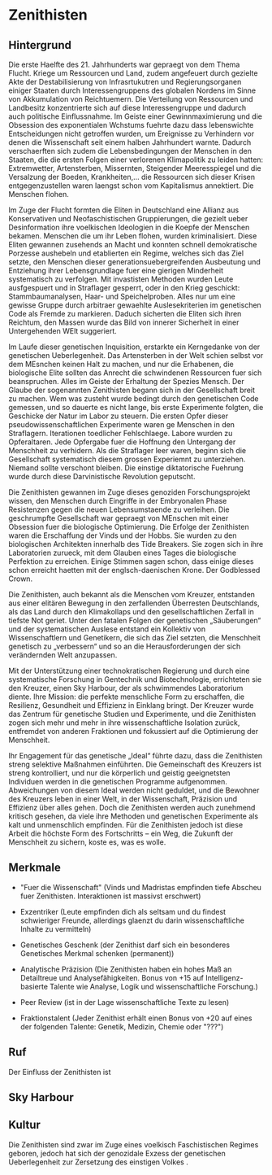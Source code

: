 # Zenithisten

## Hintergrund



Die erste Haelfte des 21. Jahrhunderts war gepraegt von dem Thema Flucht. Kriege um Ressourcen und Land, zudem angefeuert durch gezielte Akte der Destabilisierung von Infrasrtukutren und Regierungsorganen einiger Staaten durch Interessengruppens des globalen Nordens im Sinne von Akkumulation von Reichtuemern. Die Verteilung von Ressourcen und Landbesitz konzentrierte sich auf diese Interessengruppe und dadurch auch politische Einflussnahme. Im Geiste einer Gewinnmaximierung und die Obsession des exponentialen Wchstums fuehrte dazu dass lebenswichte Entscheidungen nicht getroffen wurden, um Ereignisse zu Verhindern vor denen die Wissenschaft seit einem halben Jahrhundert warnte. Dadurch verschaerften sich zudem die Lebensbedingungen der Menschen in den Staaten, die die ersten Folgen einer verlorenen Klimapolitik zu leiden hatten: Extremwetter, Artensterben, Missernten, Steigender Meeresspiegel und die Versalzung der Boeden, Krankheiten,... die Ressourcen sich dieser Krisen entgegenzustellen waren laengst schon vom Kapitalismus annektiert. Die Menschen flohen. 

Im Zuge der Flucht formten die Eliten in Deutschland eine Allianz aus Konservativen und Neofaschistischen Gruppierungen, die gezielt ueber Desinformation ihre voelkischen Ideologien in die Koepfe der Menschen bekamen. Menschen die um ihr Leben flohen, wurden kriminalisiert. Diese Eliten gewannen zusehends an Macht und konnten schnell demokratische Porzesse aushebeln und etablierten ein Regime, welches sich das Ziel setzte, den Menschen dieser generationsuebergreifenden Ausbeutung und Entziehung ihrer Lebensgrundlage fuer eine gierigen Minderheit systematisch zu verfolgen. Mit invastisten Methoden wurden Leute ausfgespuert und in Straflager gesperrt, oder in den Krieg geschickt: Stammbaumanalysen, Haar- und Speichelproben. Alles nur um eine gewisse Gruppe durch arbitraer gewaehlte Auslesekriterien im genetischen Code als Fremde zu markieren. Daduch sicherten die Eliten sich ihren Reichtum, den Massen wurde das Bild von innerer Sicherheit in einer Untergehenden WElt suggeriert.

Im Laufe dieser genetischen Inquisition, erstarkte ein Kerngedanke von der genetischen Ueberlegenheit. Das Artensterben in der Welt schien selbst vor dem MEsnchen keinen Halt zu machen, und nur die Erhabenen, die biologische Elite sollten das Anrecht die schwindenen Ressourcen fuer sich beanspruchen. Alles im Geiste der Erhaltung der Spezies Mensch. Der Glaube der sogenannten Zenithisten begann sich in der Gesellschaft breit zu machen. Wem was zusteht wurde bedingt durch den genetischen Code gemessen, und so dauerte es nicht lange, bis erste Experimente folgten, die Geschicke der Natur im Labor zu steuern. Die ersten Opfer dieser pseudowissenschaftlichen Experimente waren ge Menschen in den Straflagern. Iterationen toedlicher Fehlschlaege. Labore wurden zu Opferaltaren. Jede Opfergabe fuer die Hoffnung den Untergang der Menschheit zu verhidern. Als die Straflager leer waren, beginn sich die Gesellschaft systematisch diesem grossen Experiemnt zu unterziehen. Niemand sollte verschont bleiben. Die einstige diktatorische Fuehrung wurde durch diese Darvinistische Revolution geputscht.

Die Zenithisten gewannen im Zuge dieses genoziden Forschungsprojekt wissen, den Menschen durch Eingriffe in der Embryonalen Phase Resistenzen gegen die neuen Lebensumstaende zu verleihen. Die geschrumpfte Gesellschaft war gepraegt von MEnschen mit einer Obsession fuer die biologische Optimierung. Die Erfolge der Zenithisten waren die Erschaffung der Vinds und der Hobbs. Sie wurden zu den biologischen Architekten innerhalb des Tide Breakers. Sie zogen sich in ihre Laboratorien zurueck, mit dem Glauben eines Tages die biologische Perfektion zu erreichen. Einige Stimmen sagen schon, dass einige dieses schon erreicht haetten mit der englsch-daenischen Krone. Der Godblessed Crown.





Die Zenithisten, auch bekannt als die Menschen vom Kreuzer, entstanden aus einer elitären Bewegung in den zerfallenden Überresten Deutschlands, als das Land durch den Klimakollaps und den gesellschaftlichen Zerfall in tiefste Not geriet. Unter den fatalen Folgen der genetischen „Säuberungen“ und der systematischen Auslese entstand ein Kollektiv von Wissenschaftlern und Genetikern, die sich das Ziel setzten, die Menschheit genetisch zu „verbessern“ und so an die Herausforderungen der sich verändernden Welt anzupassen.

Mit der Unterstützung einer technokratischen Regierung und durch eine systematische Forschung in Gentechnik und Biotechnologie, errichteten sie den Kreuzer, einen Sky Harbour, der als schwimmendes Laboratorium diente. Ihre Mission: die perfekte menschliche Form zu erschaffen, die Resilienz, Gesundheit und Effizienz in Einklang bringt. Der Kreuzer wurde das Zentrum für genetische Studien und Experimente, und die Zenithisten zogen sich mehr und mehr in ihre wissenschaftliche Isolation zurück, entfremdet von anderen Fraktionen und fokussiert auf die Optimierung der Menschheit.

Ihr Engagement für das genetische „Ideal“ führte dazu, dass die Zenithisten streng selektive Maßnahmen einführten. Die Gemeinschaft des Kreuzers ist streng kontrolliert, und nur die körperlich und geistig geeignetsten Individuen werden in die genetischen Programme aufgenommen. Abweichungen von diesem Ideal werden nicht geduldet, und die Bewohner des Kreuzers leben in einer Welt, in der Wissenschaft, Präzision und Effizienz über alles gehen. Doch die Zenithisten werden auch zunehmend kritisch gesehen, da viele ihre Methoden und genetischen Experimente als kalt und unmenschlich empfinden. Für die Zenithisten jedoch ist diese Arbeit die höchste Form des Fortschritts – ein Weg, die Zukunft der Menschheit zu sichern, koste es, was es wolle.



## Merkmale

- "Fuer die Wissenschaft" (Vinds und Madristas empfinden tiefe Abscheu fuer Zenithisten. Interaktionen ist massivst erschwert)
- Exzentriker (Leute empfinden dich als seltsam und du findest schwieriger Freunde, allerdings glaenzt du darin wissenschaftliche Inhalte zu vermitteln)

- Genetisches Geschenk (der Zenithist darf sich ein besonderes Genetisches Merkmal schenken (permanent))
- Analytische Präzision (Die Zenithisten haben ein hohes Maß an Detailtreue und Analysefähigkeiten. Bonus von +15 auf Intelligenz-basierte Talente wie Analyse, Logik und wissenschaftliche Forschung.)
- Peer Review (ist in der Lage wissenschaftliche Texte zu lesen)

- Fraktionstalent (Jeder Zenithist erhält einen Bonus von +20 auf eines der folgenden Talente: Genetik, Medizin, Chemie oder "???")


## Ruf

Der Einfluss der Zenithisten ist 


## Sky Harbour



## Kultur

Die Zenithisten sind zwar im Zuge eines voelkisch Faschistischen Regimes geboren, jedoch hat sich der genozidale Exzess der genetischen Ueberlegenheit zur Zersetzung des einstigen Volkes .